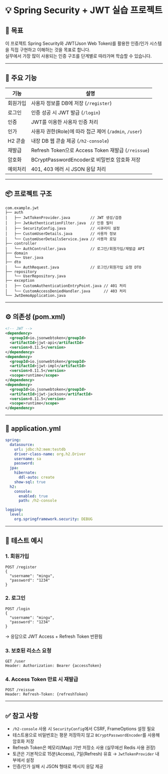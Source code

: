# 💡 Spring Security + JWT 실습 프로젝트

## 🎯 목표

이 프로젝트 Spring Security와 JWT(Json Web Token)를 활용한 인증/인가 시스템을 직접 구현하고 이해하는 것을 목표로 합니다.  
실무에서 가장 많이 사용되는 인증 구조를 단계별로 따라가며 학습할 수 있습니다.

---

## 🧩 주요 기능

| 기능     | 설명                                                   |
| -------- | ------------------------------------------------------ |
| 회원가입 | 사용자 정보를 DB에 저장 (`/register`)                  |
| 로그인   | 인증 성공 시 JWT 발급 (`/login`)                       |
| 인증     | JWT를 이용한 사용자 인증 처리                          |
| 인가     | 사용자 권한(Role)에 따라 접근 제어 (`/admin`, `/user`) |
| H2 콘솔  | 내장 DB 웹 콘솔 제공 (`/h2-console`)                   |
| 재발급   | Refresh Token으로 Access Token 재발급 (`/reissue`)      |
| 암호화   | BCryptPasswordEncoder로 비밀번호 암호화 저장            |
| 예외처리 | 401, 403 에러 시 JSON 응답 처리                         |

---

## 📦 프로젝트 구조

```
com.example.jwt
├── auth
│   ├── JwtTokenProvider.java         // JWT 생성/검증
│   ├── JwtAuthenticationFilter.java  // 인증 필터
│   ├── SecurityConfig.java           // 시큐리티 설정
│   ├── CustomUserDetails.java        // 사용자 정보
│   └── CustomUserDetailsService.java // 사용자 로딩
├── controller
│   └── AuthController.java           // 로그인/회원가입/재발급 API
├── domain
│   └── User.java
├── dto
│   └── AuthRequest.java              // 로그인/회원가입 요청 DTO
├── repository
│   └── UserRepository.java
├── exception
│   ├── CustomAuthenticationEntryPoint.java // 401 처리
│   └── CustomAccessDeniedHandler.java      // 403 처리
└── JwtDemoApplication.java
```

---

## ⚙️ 의존성 (pom.xml)

```xml
<!-- JWT -->
<dependency>
  <groupId>io.jsonwebtoken</groupId>
  <artifactId>jjwt-api</artifactId>
  <version>0.11.5</version>
</dependency>
<dependency>
  <groupId>io.jsonwebtoken</groupId>
  <artifactId>jjwt-impl</artifactId>
  <version>0.11.5</version>
  <scope>runtime</scope>
</dependency>
<dependency>
  <groupId>io.jsonwebtoken</groupId>
  <artifactId>jjwt-jackson</artifactId>
  <version>0.11.5</version>
  <scope>runtime</scope>
</dependency>
```

---

## 📄 application.yml

```yaml
spring:
  datasource:
    url: jdbc:h2:mem:testdb
    driver-class-name: org.h2.Driver
    username: sa
    password:
  jpa:
    hibernate:
      ddl-auto: create
    show-sql: true
  h2:
    console:
      enabled: true
      path: /h2-console

logging:
  level:
    org.springframework.security: DEBUG
```

---

## 🔐 테스트 예시

### 1. 회원가입

```
POST /register
{
  "username": "mingu",
  "password": "1234"
}
```

### 2. 로그인

```
POST /login
{
  "username": "mingu",
  "password": "1234"
}
```

→ 응답으로 JWT Access + Refresh Token 반환됨

### 3. 보호된 리소스 요청

```
GET /user
Header: Authorization: Bearer {accessToken}
```

### 4. Access Token 만료 시 재발급

```
POST /reissue
Header: Refresh-Token: {refreshToken}
```

---

## ✅ 참고 사항

- `/h2-console` 사용 시 `SecurityConfig`에서 CSRF, FrameOptions 설정 필요
- 테스트용으로 비밀번호는 평문 저장하지 않고 `BCryptPasswordEncoder`를 사용해 암호화 저장
- Refresh Token은 메모리(Map) 기반 저장소 사용 (실무에선 Redis 사용 권장)
- 토큰은 기본적으로 15분(Access), 7일(Refresh) 유효 → `JwtTokenProvider` 내부에서 설정
- 인증/인가 실패 시 JSON 형태로 메시지 응답 제공
